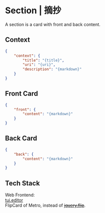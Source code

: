 # Section | 摘抄

A section is a card with front and back content.

## Context
```json
{
    "context": {
        "title": "{title}",
        "uri": "{uri}",
        "description": "{markdown}"
    }
}
```

## Front Card
```json
{
    "front": {
        "content": "{markdown}"
    }
}
```

## Back Card
```json
{
    "back": {
        "content": "{markdown}"
    }
}
```

## Tech Stack
Web Frontend:  
[tui.editor](https://github.com/nhn/tui.editor)  
FlipCard of Metro, instead of ~~[jquery.flip](https://github.com/nnattawat/flip)~~.